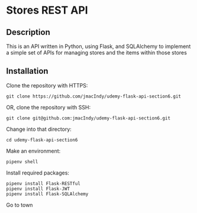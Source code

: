 # Stores REST API

## Description

This is an API written in Python, using Flask, and SQLAlchemy to implement
a simple set of APIs for managing stores and the items within those stores

## Installation

Clone the repository with HTTPS:
```
git clone https://github.com/jmacIndy/udemy-flask-api-section6.git
```
OR, clone the repository with SSH:
```
git clone git@github.com:jmacIndy/udemy-flask-api-section6.git
```
Change into that directory:
```
cd udemy-flask-api-section6
```
Make an environment:
```
pipenv shell
```
Install required packages:
```
pipenv install Flask-RESTful
pipenv install Flask-JWT
pipenv install Flask-SQLAlchemy
```
Go to town
